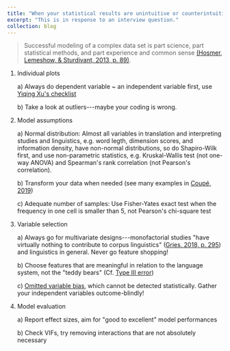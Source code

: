 ```yaml
---
title: "When your statistical results are unintuitive or counterintuitive"
excerpt: "This is in response to an interview question."
collection: blog
---
```



> Successful modeling of a complex data set is part science, part statistical methods, and part experience and common sense [(Hosmer, Lemeshow, & Sturdivant, 2013, p. 89)](https://www.wiley.com/en-us/Applied+Logistic+Regression,+3rd+Edition-p-9780470582473).

 1. Individual plots  

    a) Always do dependent variable ~ an independent variable first, use [Yiqing Xu's checklist](https://yiqingxu.org/public/checklist.pdf)  
   
    b) Take a look at outliers---maybe your coding is wrong.  

 2. Model assumptions  

    a)  Normal distribution: Almost all variables in translation and interpreting studies and linguistics, e.g. word legth, dimension scores, and information density, have non-normal distributions, so do Shapiro-Wilk first, and use non-parametric statistics, e.g. Kruskal-Wallis test (not one-way ANOVA) and Spearman's rank correlation (not Pearson's correlation).  
   
    b) Transform your data when needed (see many examples in [Coupé, 2019](https://www.frontiersin.org/articles/10.3389/fpsyg.2018.00513/full))  
   
    c) Adequate number of samples: Use Fisher-Yates exact test when the frequency in one cell is smaller than 5, not Pearson's chi-square test

 3. Variable selection  
 
    a) Always go for multivariate designs---monofactorial studies "have virtually nothing to contribute to corpus linguistics" ([Gries, 2018, p. 295](https://benjamins.com/catalog/jsls.00005.gri)) and linguistics in general. Never go feature shopping!  
   
    b) Choose features that are meaningful in relation to the language system, not the "teddy bears" (Cf. [Type III error](http://web.stanford.edu/group/bps/cgi-bin/wordpress/wp-content/uploads/2015/06/Tate.pdf))  
   
    c) [Omitted variable bias](https://stats.stackexchange.com/questions/157159/logistic-regression-results-coefficients-counterintuitive), which cannot be detected statistically. Gather your independent variables outcome-blindly!  

 4. Model evaluation  

    a) Report effect sizes, aim for "good to excellent" model performances  
   
    b) Check VIFs, try removing interactions that are not absolutely necessary  
    
    